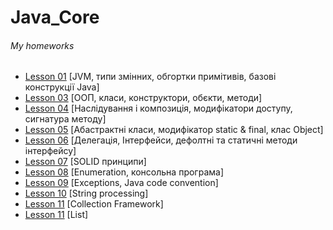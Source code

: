 # Java_Core
<h6>My homeworks</h6>
<ul>
    <li>
        <a href="https://github.com/olegnakhod/Java_Core_Lesson/tree/lesson/Lesson%2001/src/academy/lgs">Lesson 01</a> [JVM, типи змінних, обгортки примітивів, базові конструкції Java]</li>
    <li>
        <a href="https://github.com/olegnakhod/Java_Core_Lesson/tree/lesson/Lesson%2003/src/academy/lgs">Lesson 03</a> [ООП, класи, конструктори, обєкти, методи]</li>
    <li>
        <a href="https://github.com/olegnakhod/Java_Core_Lesson/tree/lesson/Lesson%2004/src/academy/lgs">Lesson 04</a> [Наслідування і композиція, модифікатори доступу, сигнатура методу]</li>
    <li>
        <a href="https://github.com/olegnakhod/Java_Core_Lesson/tree/lesson/Lesson%2005/src/academy/lgs">Lesson 05</a> [Абастрактні класи, модифікатор static & final, клас Object]</li>
    <li>
        <a href="https://github.com/olegnakhod/Java_Core_Lesson/tree/lesson/Lesson%2006/src/academy/lgs">Lesson 06</a> [Делегація, Інтерфейси, дефолтні та статичні методи інтерфейсу]</li>
    <li>
        <a href="https://github.com/olegnakhod/Java_Core_Lesson/tree/lesson/Lesson%2007/src/academy/lgs">Lesson 07</a> [SOLID принципи]</li>
    <li>
        <a href="https://github.com/olegnakhod/Java_Core_Lesson/tree/lesson/Lesson%2008/src/academy/lgs">Lesson 08</a> [Enumeration, консольна програма]</li>
    <li>
        <a href="https://github.com/olegnakhod/Java_Core_Lesson/tree/lesson/Lesson%2009/src/academy/lgs">Lesson 09</a> [Exceptions, Java code convention]</li>
    <li>
        <a href="https://github.com/olegnakhod/Java_Core_Lesson/tree/lesson/Lesson%2010/src/academy/lgs">Lesson 10</a> [String processing]</li>
    <li>
        <a href="https://github.com/olegnakhod/Java_Core_Lesson/tree/Lesson/Lesson%2011/src/academy/lgs">Lesson 11</a> [Collection Framework]</li>
     <li>
        <a href="https://github.com/olegnakhod/Java_Core_Lesson/tree/Lesson/Lesson%2011/src/academy/lgs">Lesson 11</a> [List]</li>
</ul>


      



